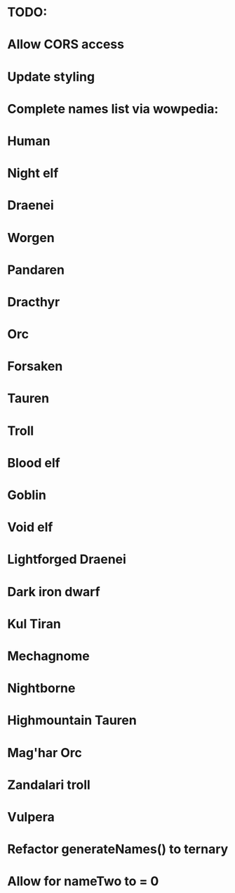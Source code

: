 # TODO: 
# Allow CORS access
# Update styling

# Complete names list via wowpedia:
  # Human
  # Night elf
  # Draenei
  # Worgen
  # Pandaren
  # Dracthyr
  # Orc
  # Forsaken
  # Tauren
  # Troll
  # Blood elf
  # Goblin
  # Void elf
  # Lightforged Draenei
  # Dark iron dwarf
  # Kul Tiran
  # Mechagnome
  # Nightborne
  # Highmountain Tauren
  # Mag'har Orc
  # Zandalari troll
  # Vulpera


# Refactor generateNames() to ternary
# Allow for nameTwo to = 0

